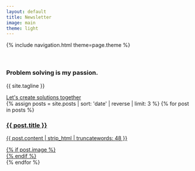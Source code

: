 ```yaml
---
layout: default
title: Newsletter
image: main
theme: light
---
```


{% include navigation.html theme=page.theme %}

<header class="header">
</header>

<section id="about" class="section">
  <article>
  <h1 class="section-header">Problem solving is my passion.</h1>
  <p class="section-body -large">{{ site.tagline }}</p>
  <a class="section-link -large" href="" data-scroll="">Let's create solutions together</a>
</article>
</section>

<section id="writing" class="section">
  <div class="section-writing">
    {% assign posts = site.posts | sort: 'date' | reverse | limit: 3 %}
    {% for post in posts %}
      <article>
  <a href="{{ site.baseurl }}{{ post.url }}" class="post-link">
  <h3 class="section-header">{{ post.title }}</h3>
  <div class="section-post"><p class="section-body post-body">{{ post.content | strip_html | truncatewords: 48 }}</p>
            {% if post.image %}
            <div class="post-image" style="background-image: url('{{ site.baseurl }}/img/{{ post.image }}-thumb.jpg')">
</div>
            {% endif %}
          </div>
</a>
</article>
    {% endfor %}
  </div>
</section>
